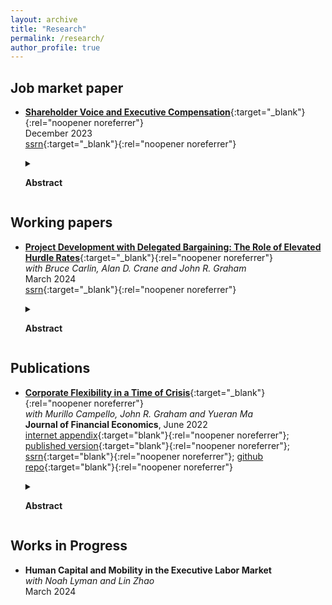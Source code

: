 ```yaml
---
layout: archive
title: "Research"
permalink: /research/
author_profile: true
---
```

## Job market paper
- [**Shareholder Voice and Executive Compensation**](<{{ site.baseurl }}/files/papers/shareholder_voice_jmp_jwb.pdf>){:target="_blank"}{:rel="noopener noreferrer"} <br/>
December 2023 <br/>
[ssrn](https://papers.ssrn.com/sol3/papers.cfm?abstract_id=4584580){:target="_blank"}{:rel="noopener noreferrer"} <br/>
	<details><summary>

	<strong>Abstract</strong>

	</summary>
	
	Managerial influence on the Board of Directors induces an agency problem in the design of executive compensation. I evaluate the role of shareholder voice in disciplining compensation practices by estimating a model of CEO compensation with non-binding shareholder approval votes (Say-on-Pay). The Board sets CEO pay and is biased towards a high wage; shareholders can fail the Say-on-Pay (SOP) and punish the Board for overpayment. Failed votes are perceived as costly by both the Board and shareholders: a cost of 2.06% (0.76%) of value for the Board (shareholders) is sufficient to match the data. SOP thus resembles a costly punishment mechanism and the disciplining effect on compensation increases firm value by 4.6% on average. Empirical evidence suggests the Board cost is a career and reputation concern for directors, and shareholders internalize a cost to dissenting from the Board on a prominent policy. I construct a counterfactual SOP mechanism which emulates giving a focal shareholder an advisory seat on the Board; this lowers the SOP failure rate, decreases wages and further increases firm value.

	</details>


## Working papers
- [**Project Development with Delegated Bargaining: The Role of Elevated Hurdle Rates**](<{{ site.baseurl }}/files/papers/irr_buffer.pdf>){:target="_blank"}{:rel="noopener noreferrer"} <br/>
_with Bruce Carlin, Alan D. Crane and John R. Graham_<br/>
March 2024 <br/>
[ssrn](https://papers.ssrn.com/sol3/papers.cfm?abstract_id=4412436){:target="_blank"}{:rel="noopener noreferrer"} <br/>
	<details><summary>

	<strong>Abstract</strong>

	</summary>

	During project development, investment costs are endogenously determined through delegated bargaining with counterparties. In surveys, nearly 80% of CFOs report using an elevated hurdle rate, the implications of which we build a model to explore. We show that elevated hurdle rates can convey a bargaining advantage that exceeds the opportunity cost of forgone projects, whether these hurdle rate buffers arise for strategic or non-strategic reasons. Using CFO survey data, we find buffer use is negatively related to the cost of capital and to bargaining power, consistent with our model's predictions, and that realized returns are associated with "beat the hurdle rate benchmark" behavior.

	</details>


## Publications
- [**Corporate Flexibility in a Time of Crisis**](<{{ site.baseurl }}/files/papers/corpflex.pdf>){:target="_blank"}{:rel="noopener noreferrer"}<br/>
_with Murillo Campello, John R. Graham and Yueran Ma_<br/>
**Journal of Financial Economics**, June 2022<br/>
[internet appendix](<{{ site.baseurl }}/files/papers/corpflex_IA.pdf>){:target="blank"}{:rel="noopener noreferrer"}; [published version](<https://www.sciencedirect.com/science/article/pii/S0304405X22000630>){:target="blank"}{:rel="noopener noreferrer"}; [ssrn](<https://papers.ssrn.com/sol3/papers.cfm?abstract_id=3778789>){:target="blank"}{:rel="noopener noreferrer"}; [github repo](<https://github.com/jwb4335/corporate_flexibility>){:target="blank"}{:rel="noopener noreferrer"}<br/>
	<details><summary>

	<strong>Abstract</strong>

	</summary>

	We use the COVID shock to study the direct and interactive effects of several forms of corporate flexibility on short- and long-term real business plans. We find that i) workplace flexibility, namely the ability for employees to work remotely, plays a central role in determining firms’ employment plans during the health crisis; ii) investment flexibility allows firms to increase or decrease capital spending based on their business prospects in the crisis, with effects shaped by workplace flexibility; and iii) financial flexibility contributes to stronger employment and investment, in particular when fixed costs are high.  While the role of workplace flexibility is new to the COVID crisis, CFOs expect lasting effects for years to come:  high workplace flexibility firms foresee continuation of remote work, stronger employment recovery, and shifting away from traditional capital investment, whereas low workplace flexibility firms rely more on automation to replace labor.

	</details>


## Works in Progress
- **Human Capital and Mobility in the Executive Labor Market<!---({{ site.baseurl }}/files/papers/irr_buffer.pdf){:target="_blank"}{:rel="noopener noreferrer"}-->** <br/>
_with Noah Lyman and Lin Zhao_<br/>
March 2024 <br/>
<!---**Abstract.** We pose and estimate an equilibrium job search model of executive careers, allowing for general and firm-specific human capital accumulation, firm heterogeneity, and persistent shocks to executive productivity. Wage growth over the executive's career is decompsed into contributions of  job search and the general and firm-specific components of human capital, both within and between executive positions. Our model can rationalize the observed patterns in hiring and wages of CEOs at US public firms. Firm-specific human capital is key to executive productivity, which helps explains why over 70% of new CEOs are internal promotions. Job search leads to increases in CEO wages as external firms' poaching offers must compensate the CEO for her firm-specific human capital, _even though_ those skills do not transfer across firms.-->

